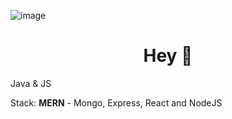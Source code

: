 ![image](https://i.imgur.com/sslCATX.png)

<h1 align="center">Hey 👋</h1>

<p>Java & JS</p>
<span>Stack: <b>MERN</b> - Mongo, Express, React and NodeJS</span>
